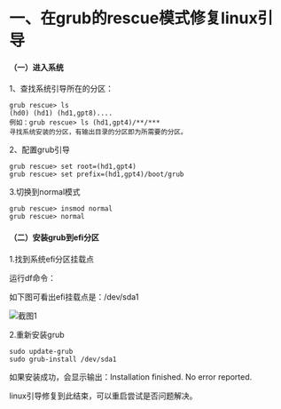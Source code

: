 # 一、在grub的rescue模式修复linux引导

#### （一）进入系统

1、查找系统引导所在的分区：

```
grub rescue> ls
(hd0) (hd1) (hd1,gpt8)....
例如：grub rescue> ls (hd1,gpt4)/**/***
寻找系统安装的分区，有输出目录的分区即为所需要的分区。
```

2、配置grub引导

```
grub rescue> set root=(hd1,gpt4)
grub rescue> set prefix=(hd1,gpt4)/boot/grub
```

3.切换到normal模式

```
grub rescue> insmod normal
grub rescue> normal
```

#### （二）安装grub到efi分区

1.找到系统efi分区挂载点

运行df命令：

如下图可看出efi挂载点是：/dev/sda1

![截图1](/home/hany/桌面/github/截图1.png)

2.重新安装grub

```
sudo update-grub
sudo grub-install /dev/sda1
```

如果安装成功，会显示输出：Installation finished. No error reported.

linux引导修复到此结束，可以重启尝试是否问题解决。